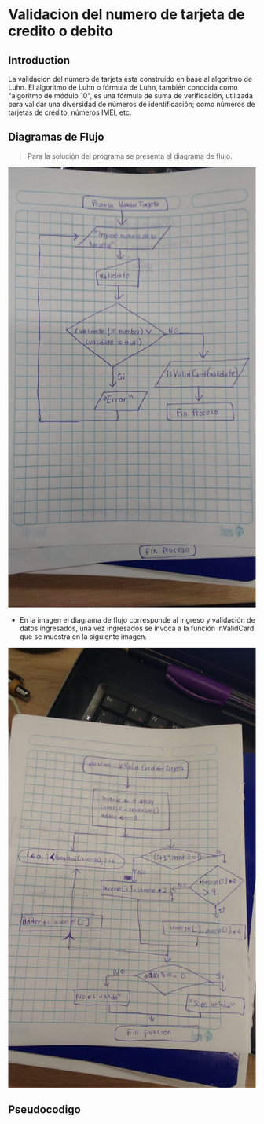 # Validacion del numero de tarjeta de credito o debito

## Introduction

La validacion del número de tarjeta esta construido en base al algoritmo de Luhn. El algoritmo de Luhn o fórmula de Luhn, también conocida como "algoritmo de módulo 10", es una fórmula de suma de verificación, utilizada para validar una diversidad de números de identificación; como números de tarjetas de crédito, números IMEI, etc.


## Diagramas de Flujo

> Para la solución del programa se presenta el diagrama de flujo.

![Validar Tarjeta](assets/docs/img1.jpg)

 * En la imagen el diagrama de flujo corresponde al ingreso y validación de datos ingresados, una vez ingresados se invoca a la función inValidCard que se muestra en la siguiente imagen.

![Validar Tarjeta](assets/docs/img2.jpg)


## Pseudocodigo
